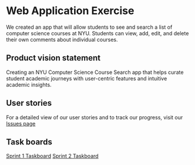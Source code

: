 # Web Application Exercise

We created an app that will allow students to see and search a list of computer science courses at NYU. Students can view, add, edit, and delete their own comments about individual courses. 

## Product vision statement

Creating an NYU Computer Science Course Search app that helps curate student academic journeys with user-centric features and intuitive academic insights.

## User stories

For a detailed view of our user stories and to track our progress, visit our [Issues page](https://github.com/Nmeng01/web-app-CSCI-UA-474/issues)

## Task boards

[Sprint 1 Taskboard](https://github.com/users/Nmeng01/projects/3/views/1)
[Sprint 2 Taskboard](https://github.com/users/Nmeng01/projects/2/views/1)
